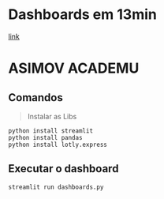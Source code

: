 # Dashboards em 13min

[link]()

# ASIMOV ACADEMU

## Comandos
>
> Instalar as Libs

```
python install streamlit
python install pandas
python install lotly.express
```

## Executar o dashboard

```
streamlit run dashboards.py

